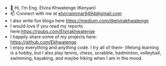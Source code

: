 - 👋 Hi, I’m Eng. Elvira Khwatenge (Kenyan)
- 📫 Connect with me at elvirraimmar9494@gmail.com
- I also write fun blogs here https://medium.com/@elvirakhwatenge
- I would love if you read my reports here:https://rpubs.com/Elvirakhwatenge
- I happily share some of my projects here: https://github.com/Ekhwatenge
- I enjoy everything and anything code. I try all of them- lifelong learning is a hobby, but I also play tennis, chess, scrabble, badminton, volleyball, swimming, kayaking, and maybe hiking when I am in the mood.

<!---
Ekhwatenge/Ekhwatenge is a ✨ special ✨ repository because its `README.md` (this file) appears on your GitHub profile.
You can click the Preview link to take a look at your changes.
--->
